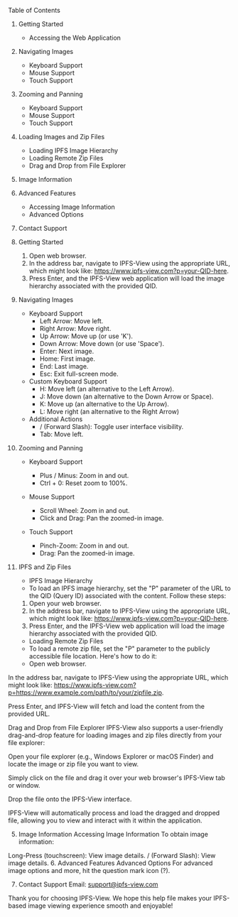 Table of Contents
1. Getting Started
   + Accessing the Web Application
2. Navigating Images
   + Keyboard Support
   + Mouse Support
   + Touch Support
3. Zooming and Panning
   + Keyboard Support
   + Mouse Support
   + Touch Support
4. Loading Images and Zip Files
   + Loading IPFS Image Hierarchy
   + Loading Remote Zip Files
   + Drag and Drop from File Explorer
5. Image Information
6. Advanced Features
   + Accessing Image Information
   + Advanced Options
7. Contact Support


1. Getting Started
   1. Open web browser.
   1. In the address bar, navigate to IPFS-View using the appropriate URL, which might look like: https://www.ipfs-view.com?p=your-QID-here.
   1. Press Enter, and the IPFS-View web application will load the image hierarchy associated with the provided QID.

2. Navigating Images
   - Keyboard Support
     + Left Arrow: Move left.
     + Right Arrow: Move right.
     + Up Arrow: Move up (or use 'K').
     + Down Arrow: Move down (or use 'Space').
     + Enter: Next image.
     + Home: First image.
     + End: Last image.
     + Esc: Exit full-screen mode.
   - Custom Keyboard Support
     + H: Move left (an alternative to the Left Arrow).
     + J: Move down (an alternative to the Down Arrow or Space).
     + K: Move up (an alternative to the Up Arrow).
     + L: Move right (an alternative to the Right Arrow)
   - Additional Actions
     + / (Forward Slash): Toggle user interface visibility.
     + Tab: Move left.
 
3. Zooming and Panning
   - Keyboard Support
     + Plus / Minus: Zoom in and out.
     + Ctrl + 0: Reset zoom to 100%.

   - Mouse Support
     + Scroll Wheel: Zoom in and out.
     + Click and Drag: Pan the zoomed-in image.

   - Touch Support
     + Pinch-Zoom: Zoom in and out.
     + Drag: Pan the zoomed-in image.

4. IPFS and Zip Files
   - IPFS Image Hierarchy
   + To load an IPFS image hierarchy, set the "P" parameter of the URL to the QID (Query ID) associated with the content. Follow these steps:

   1. Open your web browser.
   1. In the address bar, navigate to IPFS-View using the appropriate URL, which might look like: https://www.ipfs-view.com?p=your-QID-here.
   1. Press Enter, and the IPFS-View web application will load the image hierarchy associated with the provided QID.

   - Loading Remote Zip Files
   + To load a remote zip file, set the "P" parameter to the publicly accessible file location. Here's how to do it:
   + Open web browser.

In the address bar, navigate to IPFS-View using the appropriate URL, which might look like: https://www.ipfs-view.com?p=https://www.example.com/path/to/your/zipfile.zip.

Press Enter, and IPFS-View will fetch and load the content from the provided URL.

Drag and Drop from File Explorer
IPFS-View also supports a user-friendly drag-and-drop feature for loading images and zip files directly from your file explorer:

Open your file explorer (e.g., Windows Explorer or macOS Finder) and locate the image or zip file you want to view.

Simply click on the file and drag it over your web browser's IPFS-View tab or window.

Drop the file onto the IPFS-View interface.

IPFS-View will automatically process and load the dragged and dropped file, allowing you to view and interact with it within the application.

5. Image Information
Accessing Image Information
To obtain image information:

Long-Press (touchscreen): View image details.
/ (Forward Slash): View image details.
6. Advanced Features
Advanced Options
For advanced image options and more, hit the question mark icon (?).

7. Contact Support
Email: support@ipfs-view.com

Thank you for choosing IPFS-View. We hope this help file makes your IPFS-based image viewing experience smooth and enjoyable!
